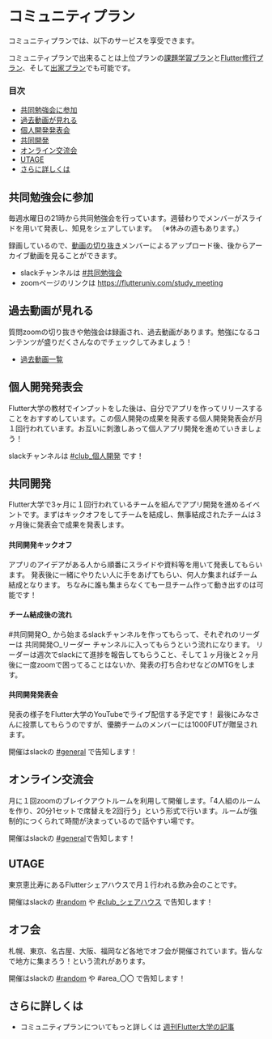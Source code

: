 # コミュニティプラン

コミュニティプランでは、以下のサービスを享受できます。

コミュニティプランで出来ることは上位プランの[課題学習プラン](learning.md)と[Flutter修行プラン](training.md)、そして[出家プラン](monk.md)でも可能です。

### 目次
- [共同勉強会に参加](#共同勉強会に参加)
- [過去動画が見れる](#過去動画が見れる)
- [個人開発発表会](#個人開発発表会)
- [共同開発](#共同開発)
- [オンライン交流会](#オンライン交流会)
- [UTAGE](#UTAGE)
- [さらに詳しくは](#さらに詳しくは)

## 共同勉強会に参加

毎週水曜日の21時から共同勉強会を行っています。週替わりでメンバーがスライドを用いて発表し、知見をシェアしています。
（※休みの週もあります。）

録画しているので、[動画の切り抜き](../fut/clip_video.md)メンバーによるアップロード後、後からアーカイブ動画を見ることができます。


- slackチャンネルは [#共同勉強会](https://app.slack.com/client/T012UQWDRQC/C01TXNA7J10)
- zoomページのリンクは https://flutteruniv.com/study_meeting

## 過去動画が見れる

質問zoomの切り抜きや勉強会は録画され、過去動画があります。勉強になるコンテンツが盛りだくさんなのでチェックしてみましょう！

- [過去動画一覧](https://flutteruniv.com/materials)

## 個人開発発表会

Flutter大学の教材でインプットをした後は、自分でアプリを作ってリリースすることをおすすめしています。この個人開発の成果を発表する個人開発発表会が月１回行われています。お互いに刺激しあって個人アプリ開発を進めていきましょう！

slackチャンネルは [#club_個人開発](https://app.slack.com/client/T012UQWDRQC/C034CETPN5S) です！

## 共同開発

Flutter大学で3ヶ月に１回行われているチームを組んでアプリ開発を進めるイベントです。まずはキックオフをしてチームを結成し、無事結成されたチームは３ヶ月後に発表会で成果を発表します。

#### 共同開発キックオフ
アプリのアイデアがある人から順番にスライドや資料等を用いて発表してもらいます。
発表後に一緒にやりたい人に手をあげてもらい、何人か集まればチーム結成となります。
ちなみに誰も集まらなくても一旦チーム作って動き出すのは可能です！

#### チーム結成後の流れ
#共同開発○_ から始まるslackチャンネルを作ってもらって、それぞれのリーダーは 共同開発○_リーダー チャンネルに入ってもらうという流れになります。
リーダーは週次でslackにて進捗を報告してもらうこと、そして１ヶ月後と２ヶ月後に一度zoomで困ってることはないか、発表の打ち合わせなどのMTGをします。

#### 共同開発発表会
発表の様子をFlutter大学のYouTubeでライブ配信する予定です！
最後にみなさんに投票してもらうのですが、優勝チームのメンバーには1000FUTが贈呈されます。

開催はslackの [#general](https://app.slack.com/client/T012UQWDRQC/C012NRTEMMH) で告知します！

## オンライン交流会

月に１回zoomのブレイクアウトルームを利用して開催します。「4人組のルームを作り、20分1セットで席替えを2回行う」という形式で行います。ルームが強制的につくられて時間が決まっているので話やすい場です。

開催はslackの [#general](https://app.slack.com/client/T012UQWDRQC/C012NRTEMMH)で告知します！

## UTAGE

東京恵比寿にあるFlutterシェアハウスで月１行われる飲み会のことです。

開催はslackの [#random](https://app.slack.com/client/T012UQWDRQC/C01318JMEUR) や [#club_シェアハウス](https://app.slack.com/client/T012UQWDRQC/C02885T6A9X) で告知します！

## オフ会

札幌、東京、名古屋、大阪、福岡など各地でオフ会が開催されています。皆んなで地方に集まろう！という流れがあります。

開催はslackの [#random](https://app.slack.com/client/T012UQWDRQC/C01318JMEUR) や #area_〇〇 で告知します！

## さらに詳しくは
- コミュニティプランについてもっと詳しくは [週刊Flutter大学の記事](https://blog.flutteruniv.com/flutteruniv-community-plan/)